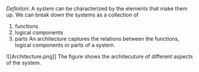 *Definiton:* A system can be characterized by the elements that make them up. We can break down the systems as a collection of
1. functions
2. logical components
3. parts
An architecture captures the relations between the functions, logical components or parts of a system.

![[Architecture.png]]
The figure shows the architecuture of different aspects of the system.
